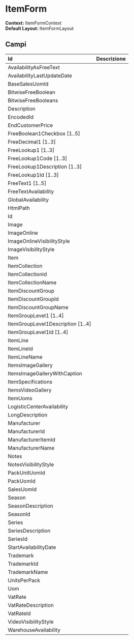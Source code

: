 # ItemForm

**Context:** ItemFormContext  
**Default Layout:** ItemFormLayout

## Campi

| Id | Descrizione |
| :--- | :--- |
| AvailabilityAsFreeText |  |
| AvailabilityLastUpdateDate |  |
| BaseSalesUomId |  |
| BitwiseFreeBoolean |  |
| BitwiseFreeBooleans |  |
| Description |  |
| EncodedId |  |
| EndCustomerPrice |  |
| FreeBoolean1Checkbox \[1..5\] |  |
| FreeDecimal1 \[1..3\] |  |
| FreeLookup1 \[1..3\] |  |
| FreeLookup1Code \[1..3\] |  |
| FreeLookup1Description \[1..3\] |  |
| FreeLookup1Id \[1..3\] |  |
| FreeText1 \[1..5\] |  |
| FreeTextAvailability |  |
| GlobalAvailability |  |
| HtmlPath |  |
| Id |  |
| Image |  |
| ImageOnline |  |
| ImageOnlineVisibilityStyle |  |
| ImageVisibilityStyle |  |
| Item |  |
| ItemCollection |  |
| ItemCollectionId |  |
| ItemCollectionName |  |
| ItemDiscountGroup |  |
| ItemDiscountGroupId |  |
| ItemDiscountGroupName |  |
| ItemGroupLevel1 \[1..4\] |  |
| ItemGroupLevel1Description \[1..4\] |  |
| ItemGroupLevel1Id \[1..4\] |  |
| ItemLine |  |
| ItemLineId |  |
| ItemLineName |  |
| ItemsImageGallery |  |
| ItemsImageGalleryWithCaption |  |
| ItemSpecifications |  |
| ItemsVideoGallery |  |
| ItemUoms |  |
| LogisticCenterAvailability |  |
| LongDescription |  |
| Manufacturer |  |
| ManufacturerId |  |
| ManufacturerItemId |  |
| ManufacturerName |  |
| Notes |  |
| NotesVisibilityStyle |  |
| PackUnitUomId |  |
| PackUomId |  |
| SalesUomId |  |
| Season |  |
| SeasonDescription |  |
| SeasonId |  |
| Series |  |
| SeriesDescription |  |
| SeriesId |  |
| StartAvailabilityDate |  |
| Trademark |  |
| TrademarkId |  |
| TrademarkName |  |
| UnitsPerPack |  |
| Uom |  |
| VatRate |  |
| VatRateDescription |  |
| VatRateId |  |
| VideoVisibilityStyle |  |
| WarehouseAvailability |  |

